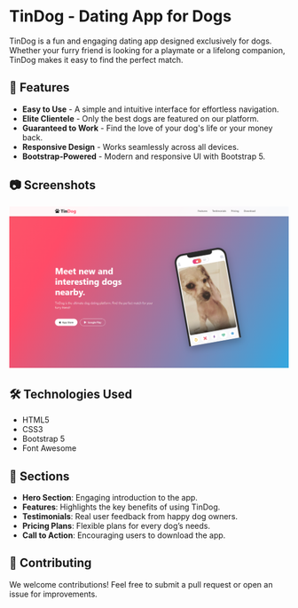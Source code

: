 # TinDog - Dating App for Dogs

TinDog is a fun and engaging dating app designed exclusively for dogs. Whether your furry friend is looking for a playmate or a lifelong companion, TinDog makes it easy to find the perfect match.

## 🚀 Features
- **Easy to Use** - A simple and intuitive interface for effortless navigation.
- **Elite Clientele** - Only the best dogs are featured on our platform.
- **Guaranteed to Work** - Find the love of your dog's life or your money back.
- **Responsive Design** - Works seamlessly across all devices.
- **Bootstrap-Powered** - Modern and responsive UI with Bootstrap 5.

## 📷 Screenshots
[![TinDog Hero Section](./images/web.png)](https://mindenry.github.io/Tindog/)

## 🛠️ Technologies Used
- HTML5
- CSS3
- Bootstrap 5
- Font Awesome

## 📌 Sections
- **Hero Section**: Engaging introduction to the app.
- **Features**: Highlights the key benefits of using TinDog.
- **Testimonials**: Real user feedback from happy dog owners.
- **Pricing Plans**: Flexible plans for every dog’s needs.
- **Call to Action**: Encouraging users to download the app.

## 🌟 Contributing
We welcome contributions! Feel free to submit a pull request or open an issue for improvements.


